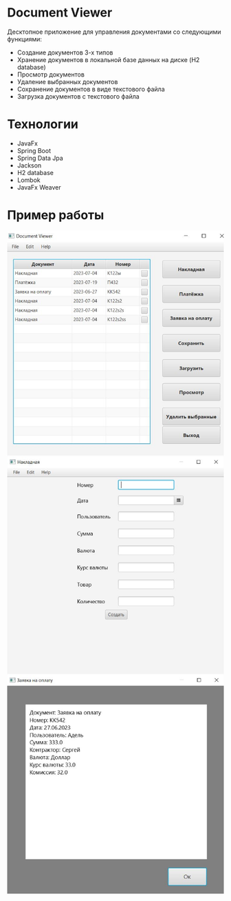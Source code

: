 # Document Viewer
Десктопное приложение для управления документами со следующими функциями:
- Создание документов 3-х типов
- Хранение документов в локальной базе данных на диске (H2 database)
- Просмотр документов
- Удаление выбранных документов
- Сохранение документов в виде текстового файла
- Загрузка документов с текстового файла
# Технологии
- JavaFx
- Spring Boot
- Spring Data Jpa
- Jackson
- H2 database
- Lombok
- JavaFx Weaver
# Пример работы
![Graphic](images/example1.JPG)
![Graphic](images/example2.JPG)
![Graphic](images/example3.JPG)
